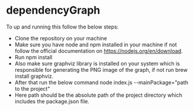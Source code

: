 # dependencyGraph
To up and running this follow the below steps:
- Clone the repository on your machine
- Make sure you have node and npm installed in your machine if not follow the official documentation on https://nodejs.org/en/download.
- Run npm install
- Also make sure graphviz library is installed on your system which is responsible for generating the PNG image of the graph, if not run brew install graphviz.
- After that run the below command node index.js --mainPackage="path to the project"
- Here path should be the absolute path of the project directory which includes the package.json file.
